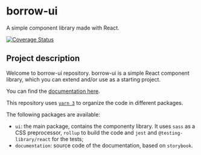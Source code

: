 # borrow-ui

A simple component library made with React.

[![Coverage Status](https://coveralls.io/repos/github/borrow-ui/borrow-ui/badge.svg)](https://coveralls.io/github/borrow-ui/borrow-ui)

## Project description

Welcome to borrow-ui repository. borrow-ui is a simple React component library, which you can extend and/or use as a starting project.

You can find the [documentation here](https://docs.borrow-ui.dev/).

This repository uses [`yarn 3`](https://yarnpkg.com/) to organize the code in different packages.

The following packages are available:

- `ui`: the main package, contains the componenty library. It uses `sass` as a CSS preprocessor, `rollup` to build the code and `jest` and `@testing-library/react` for the tests;
- `documentation`: source code of the documentation, based on `storybook`.
